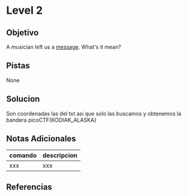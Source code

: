 # Level 2
## Objetivo
A musician left us a [message](https://jupiter.challenges.picoctf.org/static/d5570d48262dbba2a31f2a940409ad9d/message.txt). What's it mean?
## Pistas
None
## Solucion
Son coordenadas las del txt asi que solo las buscamos y obtenemos la bandera 
picoCTF{KODIAK_ALASKA}
## Notas Adicionales
|comando|descripcion|
|-------|-----------|
|xxx|xxx|
## Referencias